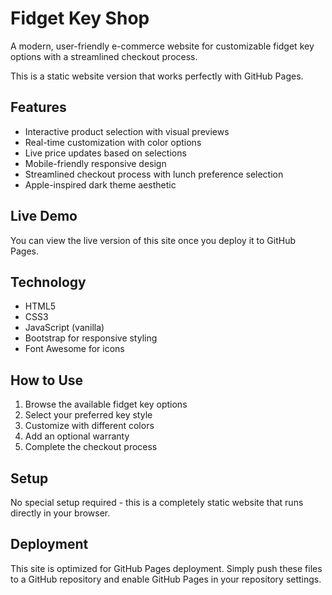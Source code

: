 # Fidget Key Shop

A modern, user-friendly e-commerce website for customizable fidget key options with a streamlined checkout process.

This is a static website version that works perfectly with GitHub Pages.

## Features

- Interactive product selection with visual previews
- Real-time customization with color options
- Live price updates based on selections
- Mobile-friendly responsive design
- Streamlined checkout process with lunch preference selection
- Apple-inspired dark theme aesthetic

## Live Demo

You can view the live version of this site once you deploy it to GitHub Pages.

## Technology

- HTML5
- CSS3
- JavaScript (vanilla)
- Bootstrap for responsive styling
- Font Awesome for icons

## How to Use

1. Browse the available fidget key options
2. Select your preferred key style
3. Customize with different colors
4. Add an optional warranty
5. Complete the checkout process

## Setup

No special setup required - this is a completely static website that runs directly in your browser.

## Deployment

This site is optimized for GitHub Pages deployment. Simply push these files to a GitHub repository and enable GitHub Pages in your repository settings.